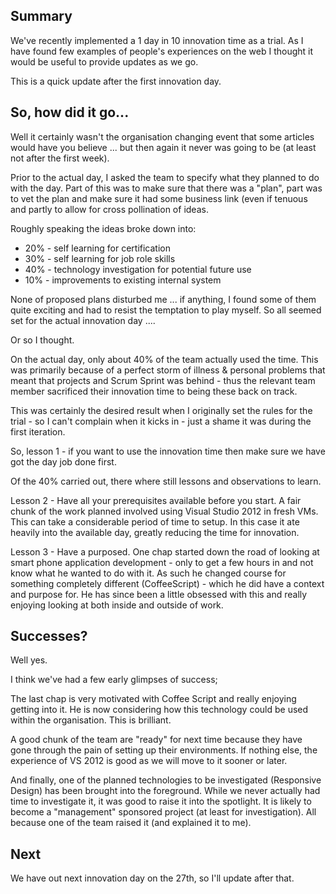 ## Summary
We've recently implemented a 1 day in 10 innovation time as a trial.  As I have found few examples of people's experiences on the web I thought it would be useful to provide updates as we go.

This is a quick update after the first innovation day.

## So, how did it go...
Well it certainly wasn't the organisation changing event that some articles would have you believe ... but then again it never was going to be (at least not after the first week).

Prior to the actual day, I asked the team to specify what they planned to do with the day.  Part of this was to make sure that there was a "plan", part was to vet the plan and make sure it had some business link (even if tenuous  and partly to allow for cross pollination of ideas.

Roughly speaking the ideas broke down into:

* 20% - self learning for certification
* 30% - self learning for job role skills
* 40% - technology investigation for potential future use
* 10% - improvements to existing internal system

None of proposed plans disturbed me ... if anything, I found some of them quite exciting and had to resist the temptation to play myself.  So all seemed set for the actual innovation day ....

Or so I thought.

On the actual day, only about 40% of the team actually used the time.  This was primarily because of a perfect storm of illness &amp; personal problems that meant that projects and Scrum Sprint was behind - thus the  relevant team member sacrificed their innovation time to being these back on track.

This was certainly the desired result when I originally set the rules for the trial - so I can't complain when it kicks in - just a shame it was during the first iteration.

So, lesson 1 - if you want to use the innovation time then make sure we have got the day job done first.

Of the 40% carried out, there where still lessons and observations to learn.

Lesson 2 - Have all your prerequisites available before you start.  A fair chunk of the work planned involved using Visual Studio 2012 in fresh VMs.  This can take a considerable period of time to setup.  In this case it ate heavily into the available day, greatly reducing the time for innovation.

Lesson 3 - Have a purposed.  One chap started down the road of looking at smart phone application development - only to get a few hours in and not know what he wanted to do with it.  As such he changed course for something completely different (CoffeeScript) - which he did have a context and purpose for.  He has since been a little obsessed with this and really enjoying looking at both inside and outside of work.

## Successes?
Well yes.

I think we've had a few early glimpses of success;

The last chap is very motivated with Coffee Script and really enjoying getting into it.  He is now considering how this technology could be used within the organisation.  This is brilliant.

A good chunk of the team are "ready" for next time because they have gone through the pain of setting up their environments.  If nothing else, the experience of VS 2012 is good as we will move to it sooner or later.

And finally, one of the planned technologies to be investigated (Responsive Design) has been brought into the foreground.  While we never actually had time to investigate it, it was good to raise it into the spotlight.  It is likely to become a "management" sponsored project (at least for investigation).  All because one of the team raised it (and explained it to me).

## Next
We have out next innovation day on the 27th, so I'll update after that.
